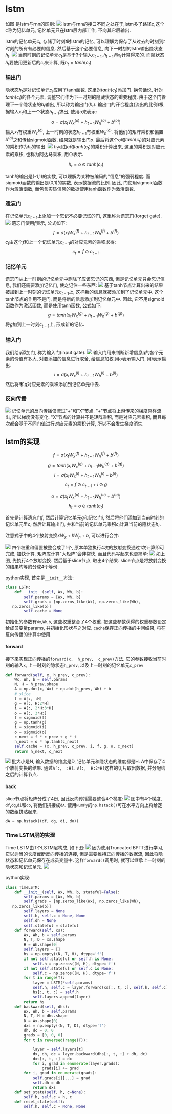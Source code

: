 # lstm



如图 是lstm与rnn的区别:
![](./lstm/1.png)
lstm与rnn的接口不同之处在于,lstm多了路径$c$,这个$c$称为记忆单元, 记忆单元只在lstm层内部工作, 不向其它层输出.

lstm的记忆单元$c_t$, 存储了时刻$t$时lstm的记忆, 可以理解为保存了从过去的时刻到$t$时刻的所有有必要的信息. 然后基于这个必要信息, 向下一时刻的lstm输出隐状态$h_t$.
![](./lstm/2.png)
当前时刻的记忆单元$c_t$是基于3个输入$c_{t-1},h_{t-1}和x_t$计算得来的. 而隐状态$h_t$要使用更新后的$c_t$来计算, 既$h_t=tanh(c_t)$


### 输出门
隐状态$h_t$是对记忆单元$c_t$应用了tanh函数. 这里对$tanh(c_t)$添加门. 换句话说, 针对$tanh(c_t)$的各个元素, 调整它们作为下一时刻的隐藏状态的重要程度. 由于这个门管理下一个隐状态的$h_t$输出, 所以称为输出门($h_t$).
输出门的开合程度(流出的比例)根据输入$x_t$和上一个状态$h_{t-1}$求出, 使用$o$来表示:
$$o=\sigma(x_tW_x^{(o)}+h_{t-1}W_h^{(o)}+b^{(o)})$$
输入$x_t$有权重$W_x^{(o)}$, 上一时刻的状态$h_{t-1}$有权重$W_h^{(o)}$. 将他们的矩阵乘积和偏置$b^{(o)}$之和传给sigmoid函数, 结果就是输出门$o$. 最后将这个$o$和$tanh(c_t)$的对应元素的乘积作为$h_t$的输出.
![](./lstm/3.png)
$h_t$可由$o$和$tanh(c_t)$的乘积计算出来, 这里的乘积是对应元素的乘积, 也称为阿达马乘积, 用$\odot$表示.

$$h_t = o \odot tanh(c_t)$$

tanh的输出是(-1,1)的实数, 可以理解为某种被编码的"信息"的强弱程度. 而sigmoid函数的输出是(0,1)的实数, 表示数据流的比例. 因此, 门使用sigmoid函数作为激活函数, 而包含实质信息的数据使用tanh函数作为激活函数.

### 遗忘门
在记忆单元$c_{t-1}$上添加一个忘记不必要记忆的门, 这里称为遗忘门(forget gate).
![](./lstm/4.png)
遗忘门使用$f$表示, 公式如下:
$$f=\sigma(x_tW_x^{(f)}+h_{t-1}W_h^{(f)}+b^{(f)})$$
$c_t$由这个$f$和上一个记忆单元$c_{t-1}$的对应元素的乘积求得:
$$c_t=f\odot c_{t-1}$$


### 记忆单元
遗忘门从上一时刻的记忆单元中删除了应该忘记的东西, 但是记忆单元只会忘记信息, 我们还需要添加记忆门, 使之记住一些东西:
![](./lstm/5.png)
基于tanh节点计算出来的结果被加到上一时刻的记忆单元$c_{t-1}$上, 这样新的信息就被添加到了记忆单元中. 这个tanh节点的作用不是门, 而是将新的信息添加到记忆单元中. 因此, 它不用sigmoid函数作为激活函数, 而是使用tanh函数, 公式如下:
$$g=tanh(x_tW_x^{(g)}+h_{t-1}W_h^{(g)}+b^{(g)})$$
将$g$加到上一时刻$c_{t-1}$上, 形成新的记忆.


### 输入门
我们给$g$添加门, 称为输入门(input gate).
![](./lstm/6.png)
输入门用来判断新增信息$g$的各个元素的价值有多大, 对要添加的信息进行取舍, 给信息加权.用$\sigma$表示输入门, 用$i$表示输出.
$$i=\sigma(x_tW_x^{(i)}+h_{t-1}W_h^{(i)}+b^{(i)})$$
然后将$i$和$g$对应元素的乘积添加到记忆单元中去.


### 反向传播
![](./lstm/7.png)
记忆单元的反向传播仅流过"+"和"X"节点. "+"节点将上游传来的梯度原样流出, 所以梯度没有变化.
"X"节点的计算并不是矩阵乘积, 而是对应元素乘积, 而且每次都会基于不同门值进行对应元素的乘积计算, 所以不会发生梯度消失.

## lstm的实现


$$f=\sigma(x_tW_x^{(f)}+h_{t-1}W_h^{(f)}+b^{(f)})$$
$$g=tanh(x_tW_x^{(g)}+h_{t-1}W_h^{(g)}+b^{(g)})$$
$$i=\sigma(x_tW_x^{(i)}+h_{t-1}W_h^{(i)}+b^{(i)})$$
$$c_t=f \odot c_{t-1} + i \odot g$$

$$o=\sigma(x_tW_x^{(o)}+h_{t-1}W_h^{(o)}+b^{(o)})$$
$$h_t=o \odot tanh(c_t)$$

首先是计算遗忘门$f$, 然后计算记忆单元$g$和记忆门$i$, 然后将他们添加到当前时刻的记忆单元里$c_t$
然后计算输出门, 并和当前的记忆单元乘积$c_t$计算当前的隐状态$h_t$.

注意式子中的4个放射变换$xW_x+hW_h+b$, 可以进行合并:

![](./lstm/9.png)
四个权重和偏置被整合成了1个, 原本单独执行4次的放射变换通过1次计算即可完成, 加快计算. 矩阵库计算"大矩阵"会非常快, 而且代码写起来也更简单:
![](./lstm/8.png)
如上图, 先执行4个放射变换. 然后基于slice节点, 取出4个结果. slice节点是将放射变换的结果均等的分成4个等份.

python实现, 首先是`__init__`方法:
```python
class LSTM:
    def __init__(self, Wx, Wh, b):
        self.params = [Wx, Wh, b]
        self.grads = [np.zeros_like(Wx), np.zeros_like(Wh),
   np.zeros_like(b)]
        self.cache = None
```
初始化的参数有`Wx`,`Wh`,`b`, 这些权重整合了4个权重. 把这些参数获得的权重参数设定给成员变量params, 并初始化形状与之对应. `cache`保存正向传播的中间结果, 将在反向传播的计算中使用.


#### forward
接下来实现正向传播的`forward(x,  h_prev,  c_prev)`方法. 它的参数接收当前时刻的输入`x`, 上一时刻的隐状态`h_prev`, 以及上一时刻的记忆单元`c_prev`

```python
def forward(self, x, h_prev, c_prev):
    Wx, Wh, b = self.params
    N, H = h_prev.shape
    A = np.dot(x, Wx) + np.dot(h_prev, Wh) + b
    # slice
    f = A[:, :H]
    g = A[:, H:2*H]
    i = A[:, 2*H:3*H]
    o = A[:, 3*H:]
    f = sigmoid(f)
    g = np.tanh(g)
    i = sigmoid(i)
    o = sigmoid(o)
    c_next = f * c_prev + g * i
    h_next = o * np.tanh(c_next)
    self.cache = (x, h_prev, c_prev, i, f, g, o, c_next)
    return h_next, c_next
```
![](./lstm/10.png)
批大小是N, 输入数据的维度是D, 记忆单元和隐状态的维度都是H. A中保存了4个放射变换的结果. 通过`A[:,  :H]、A[:,  H:2*H]`这样的切片取出数据, 并分配给之后的计算节点.


#### back
slice节点将矩阵分成了4份, 因此反向传播需要整合4个梯度:
![](./lstm/11.png)
图中有4个梯度, `df`,`dg`,`di`和`do`, 将他们拼接成`dA`. 使用`NumPy`的`np.hstack()`可在水平方向上将给定的数组拼贴起来.
```python
dA = np.hstack((df, dg, di, do))
```



### Time LSTM层的实现
Time LSTM由T个LSTM层构成, 如下图:
![](./lstm/12.png)
因为使用Truncated BPTT进行学习, 它以适当的长度截断反向传播的连接, 但是需要维持正向传播的数据流, 因此将隐状态和记忆单元保存在成员变量中. 这样`forward()`调用时, 就可以继承上一时刻的隐状态和记忆单元.
![](./lstm/13.png)

python实现:
```python
class TimeLSTM:
    def __init__(self, Wx, Wh, b, stateful=False):
        self.params = [Wx, Wh, b]
        self.grads = [np.zeros_like(Wx), np.zeros_like(Wh),
   np.zeros_like(b)]
        self.layers = None
        self.h, self.c = None, None
        self.dh = None
        self.stateful = stateful
    def forward(self, xs):
        Wx, Wh, b = self.params
        N, T, D = xs.shape
        H = Wh.shape[0]
        self.layers = []
        hs = np.empty((N, T, H), dtype='f')
        if not self.stateful or self.h is None:
            self.h = np.zeros((N, H), dtype='f')
        if not self.stateful or self.c is None:
            self.c = np.zeros((N, H), dtype='f')
        for t in range(T):
            layer = LSTM(*self.params)
            self.h, self.c = layer.forward(xs[:, t, :], self.h, self.c)
            hs[:, t, :] = self.h
            self.layers.append(layer)
        return hs
    def backward(self, dhs):
        Wx, Wh, b = self.params
        N, T, H = dhs.shape
        D = Wx.shape[0]
        dxs = np.empty((N, T, D), dtype='f')
        dh, dc = 0, 0
        grads = [0, 0, 0]
        for t in reversed(range(T)):

            layer = self.layers[t]
            dx, dh, dc = layer.backward(dhs[:, t, :] + dh, dc)
            dxs[:, t, :] = dx
            for i, grad in enumerate(layer.grads):
                grads[i] += grad
        for i, grad in enumerate(grads):
            self.grads[i][...] = grad
            self.dh = dh
            return dxs
    def set_state(self, h, c=None):
        self.h, self.c = h, c
    def reset_state(self):
        self.h, self.c = None, None
```
